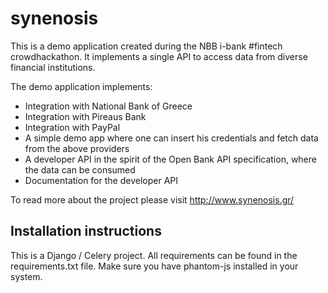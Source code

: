 # synenosis

This is a demo application created during the NBB i-bank #fintech crowdhackathon. 
It implements a single API to access data from diverse financial institutions.

The demo application implements:
  - Integration with National Bank of Greece
  - Integration with Pireaus Bank
  - Integration with PayPal
  - A simple demo app where one can insert his credentials and fetch data from the above providers
  - A developer API in the spirit of the Open Bank API specification, where the data can be consumed
  - Documentation for the developer API

To read more about the project please visit http://www.synenosis.gr/

## Installation instructions

This is a Django / Celery project. All requirements can be found in the requirements.txt file. Make sure you have phantom-js installed in your system.
